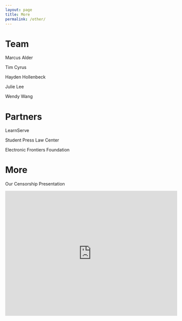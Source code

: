 ```yaml
---
layout: page
title: More
permalink: /other/
---
```


<!--# Support Us-->

<!--Budget, Resources Needed, Requests for Support-->

# Team

Marcus Alder

Tim Cyrus

Hayden Hollenbeck

Julie Lee

Wendy Wang

# Partners

LearnServe

Student Press Law Center

Electronic Frontiers Foundation

# More

<!--Blog, Photos, Social Media, etc.-->
Our Censorship Presentation

<iframe id="prezi" frameborder="0" webkitallowfullscreen mozallowfullscreen allowfullscreen width="550" height="400" src="https://prezi.com/embed/sawtmkkmcmzd/?bgcolor=ffffff&amp;lock_to_path=0&amp;autoplay=0&amp;autohide_ctrls=0&amp;html5=1&amp;landing_data=bHVZZmNaNDBIWnNjdEVENDRhZDFNZGNIUE1lNjhCRUpSbVVNaldpOExIVm0zVUdxZ1ZIN1dJeUVLWi9ta0RHSFNLYz0&amp;landing_sign=ykhIQ4q2XesoTvnbwpsewV4usAbCm8Gwez3wPxkiBT4"></iframe>
